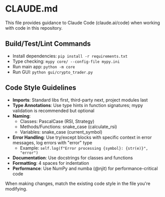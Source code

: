 # CLAUDE.md

This file provides guidance to Claude Code (claude.ai/code) when working with code in this repository.

## Build/Test/Lint Commands
- Install dependencies: `pip install -r requirements.txt`
- Type checking: `mypy core/ --config-file mypy.ini`
- Run main app: `python -m core`
- Run GUI: `python gui/crypto_trader.py`

## Code Style Guidelines
- **Imports**: Standard libs first, third-party next, project modules last
- **Type Annotations**: Use type hints in function signatures; mypy validation is recommended but optional
- **Naming**: 
  - Classes: PascalCase (RSI, Strategy)
  - Methods/Functions: snake_case (calculate_rsi)
  - Variables: snake_case (current_symbol)
- **Error Handling**: Use try/except blocks with specific context in error messages, log errors with "error" type
  - Example: `self.log(f"Error processing {symbol}: {str(e)}", "error")`
- **Documentation**: Use docstrings for classes and functions
- **Formatting**: 4 spaces for indentation
- **Performance**: Use NumPy and numba (@njit) for performance-critical code

When making changes, match the existing code style in the file you're modifying.